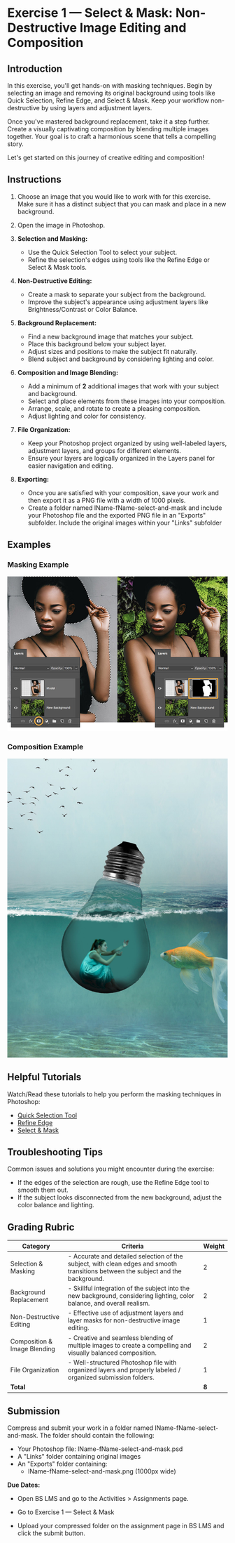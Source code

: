 # Exercise 1 — Select & Mask: Non-Destructive Image Editing and Composition

## Introduction

In this exercise, you'll get hands-on with masking techniques. Begin by selecting an image and removing its original background using tools like Quick Selection, Refine Edge, and Select & Mask. Keep your workflow non-destructive by using layers and adjustment layers.

Once you've mastered background replacement, take it a step further. Create a visually captivating composition by blending multiple images together. Your goal is to craft a harmonious scene that tells a compelling story.

Let's get started on this journey of creative editing and composition!

<ClientOnly>
  <Countdown date="2023-09-11">

## Instructions

1. Choose an image that you would like to work with for this exercise. Make sure it has a distinct subject that you can mask and place in a new background.

2. Open the image in Photoshop.
3. **Selection and Masking:**

   - Use the Quick Selection Tool to select your subject.
   - Refine the selection's edges using tools like the Refine Edge or Select & Mask tools.

4. **Non-Destructive Editing:**

   - Create a mask to separate your subject from the background.
   - Improve the subject's appearance using adjustment layers like Brightness/Contrast or Color Balance.

5. **Background Replacement:**

   - Find a new background image that matches your subject.
   - Place this background below your subject layer.
   - Adjust sizes and positions to make the subject fit naturally.
   - Blend subject and background by considering lighting and color.

6. **Composition and Image Blending:**

   - Add a minimum of **2** additional images that work with your subject and background.
   - Select and place elements from these images into your composition.
   - Arrange, scale, and rotate to create a pleasing composition.
   - Adjust lighting and color for consistency.

7. **File Organization:**

   - Keep your Photoshop project organized by using well-labeled layers, adjustment layers, and groups for different elements.
   - Ensure your layers are logically organized in the Layers panel for easier navigation and editing.

8. **Exporting:**

   - Once you are satisfied with your composition, save your work and then export it as a PNG file with a width of 1000 pixels.
   - Create a folder named lName-fName-select-and-mask and include your Photoshop file and the exported PNG file in an "Exports" subfolder. Include the original images within your "Links" subfolder

## Examples

### Masking Example

![Exercise example](./assets/replace-image-background-step-3.jpg)

### Composition Example

![Exercise example](./assets/ex1-example.jpg)

## Helpful Tutorials

Watch/Read these tutorials to help you perform the masking techniques in Photoshop:

- [Quick Selection Tool](https://helpx.adobe.com/ca/photoshop/how-to/use-quick-selection-tool.html)
- [Refine Edge](https://www.adobe.com/products/photoshop/refine-edge.html)
- [Select & Mask](https://www.adobe.com/products/photoshop/masking.html)

## Troubleshooting Tips

Common issues and solutions you might encounter during the exercise:

- If the edges of the selection are rough, use the Refine Edge tool to smooth them out.
- If the subject looks disconnected from the new background, adjust the color balance and lighting.

## Grading Rubric

| Category                     | Criteria                                                                                                                          | Weight |
| ---------------------------- | --------------------------------------------------------------------------------------------------------------------------------- | ------ |
| Selection & Masking          | - Accurate and detailed selection of the subject, with clean edges and smooth transitions between the subject and the background. | 2      |
| Background Replacement       | - Skillful integration of the subject into the new background, considering lighting, color balance, and overall realism.          | 2      |
| Non-Destructive Editing      | - Effective use of adjustment layers and layer masks for non-destructive image editing.                                           | 1      |
| Composition & Image Blending | - Creative and seamless blending of multiple images to create a compelling and visually balanced composition.                     | 2      |
| File Organization            | - Well-structured Photoshop file with organized layers and properly labeled / organized submission folders.                       | 1      |
| **Total**                    |                                                                                                                                   | **8**  |

## Submission

Compress and submit your work in a folder named lName-fName-select-and-mask. The folder should contain the following:

- Your Photoshop file: lName-fName-select-and-mask.psd
- A "Links" folder containing original images
- An "Exports" folder containing:
  - lName-fName-select-and-mask.png (1000px wide)

**Due Dates:**

<Badge text="Section 300: Tuesday September 12th @5:00pm" />
<Badge type="error" text="Section 310: Monday September 11th @6:00pm" />

- Open BS LMS and go to the Activities > Assignments page.
- Go to Exercise 1 — Select & Mask
- Upload your compressed folder on the assignment page in BS LMS and click the submit button.

  </Countdown>
</ClientOnly>
